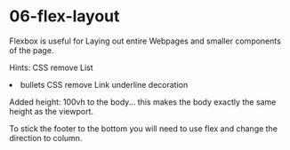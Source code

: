 # 06-flex-layout
Flexbox is useful for Laying out entire Webpages and smaller components of the page. 

Hints:
CSS remove List <li> bullets
CSS remove Link underline decoration

Added height: 100vh to the body... this makes the body exactly the same height as the viewport.

To stick the footer to the bottom you will need to use flex and change the direction to column.